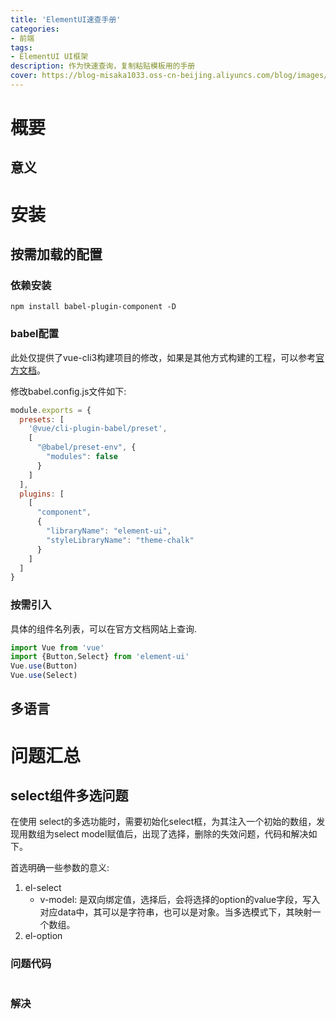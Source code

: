 ```yaml
---
title: 'ElementUI速查手册'
categories:
- 前端
tags: 
- ElementUI UI框架
description: 作为快速查询，复制粘贴模板用的手册
cover: https://blog-misaka1033.oss-cn-beijing.aliyuncs.com/blog/images/51842023_p0.jpg
---
```

# 概要
##  意义

# 安装
## 按需加载的配置
### 依赖安装
```
npm install babel-plugin-component -D
```
### babel配置
此处仅提供了vue-cli3构建项目的修改，如果是其他方式构建的工程，可以参考[官方文档](https://element.eleme.cn/#/zh-CN/component/quickstart)。

修改babel.config.js文件如下:
``` javascript
module.exports = {
  presets: [
    '@vue/cli-plugin-babel/preset',
    [
      "@babel/preset-env", {
        "modules": false
      }
    ]
  ],
  plugins: [
    [
      "component",
      {
        "libraryName": "element-ui",
        "styleLibraryName": "theme-chalk"
      }
    ]
  ]
}
```
### 按需引入
具体的组件名列表，可以在官方文档网站上查询.
``` javascript
import Vue from 'vue'
import {Button,Select} from 'element-ui'
Vue.use(Button)
Vue.use(Select)
```
## 多语言

# 问题汇总
## select组件多选问题
在使用 select的多选功能时，需要初始化select框，为其注入一个初始的数组，发现用数组为select model赋值后，出现了选择，删除的失效问题，代码和解决如下。

首选明确一些参数的意义:
1. el-select
   * v-model: 是双向绑定值，选择后，会将选择的option的value字段，写入对应data中，其可以是字符串，也可以是对象。当多选模式下，其映射一个数组。 
2. el-option
### 问题代码
``` html

```
### 解决